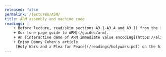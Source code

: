 ```yaml
---
released: false
permalink: /lectures/ASM/
title: ARM assembly and machine code
readings: |
    + Before lecture, read/skim sections A3.1-A3.4 and A3.11 from the [ARM Instruction Set Architecture](/readings/armisa.pdf) manual. 
    + Our [one-page guide to ARM](/guides/arm).
    + An [interactive demo of ARM immediate value encoding](https://alisdair.mcdiarmid.org/arm-immediate-value-encoding/#play-with-it). A tribute to how much can be done with just an 8-bit value and barrel shifter!
    + Enjoy Danny Cohen's article
     [Holy Wars and a Plea for Peace](/readings/holywars.pdf) on the history of little-endian vs. big-endian.
---
```



